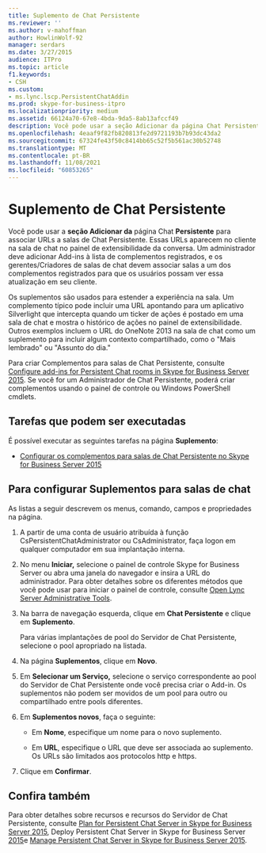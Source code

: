 ```yaml
---
title: Suplemento de Chat Persistente
ms.reviewer: ''
ms.author: v-mahoffman
author: HowlinWolf-92
manager: serdars
ms.date: 3/27/2015
audience: ITPro
ms.topic: article
f1.keywords:
- CSH
ms.custom:
- ms.lync.lscp.PersistentChatAddin
ms.prod: skype-for-business-itpro
ms.localizationpriority: medium
ms.assetid: 66124a70-67e8-4bda-9da5-8ab13afccf49
description: Você pode usar a seção Adicionar da página Chat Persistente para associar URLs a salas de Chat Persistente. Essas URLs aparecem no cliente na sala de chat no painel de extensibilidade da conversa. Um administrador deve adicionar Add-ins à lista de complementos registrados, e os gerentes/Criadores de salas de chat devem associar salas a um dos complementos registrados para que os usuários possam ver essa atualização em seu cliente.
ms.openlocfilehash: 4eaaf9f82fb820813fe2d9721193b7b93dc43da2
ms.sourcegitcommit: 67324fe43f50c8414bb65c52f5b561ac30b52748
ms.translationtype: MT
ms.contentlocale: pt-BR
ms.lasthandoff: 11/08/2021
ms.locfileid: "60853265"
---
```

# <a name="persistent-chat-add-in"></a>Suplemento de Chat Persistente

Você pode usar a **seção Adicionar da** página Chat **Persistente** para associar URLs a salas de Chat Persistente. Essas URLs aparecem no cliente na sala de chat no painel de extensibilidade da conversa. Um administrador deve adicionar Add-ins à lista de complementos registrados, e os gerentes/Criadores de salas de chat devem associar salas a um dos complementos registrados para que os usuários possam ver essa atualização em seu cliente.

Os suplementos são usados para estender a experiência na sala. Um complemento típico pode incluir uma URL apontando para um aplicativo Silverlight que intercepta quando um ticker de ações é postado em uma sala de chat e mostra o histórico de ações no painel de extensibilidade. Outros exemplos incluem o URL do OneNote 2013 na sala de chat como um suplemento para incluir algum contexto compartilhado, como o "Mais lembrado" ou "Assunto do dia."

Para criar Complementos para salas de Chat Persistente, consulte [Configure add-ins for Persistent Chat rooms in Skype for Business Server 2015](../../manage/persistent-chat/configure-add-ins.md). Se você for um Administrador de Chat Persistente, poderá criar complementos usando o painel de controle ou Windows PowerShell cmdlets.

## <a name="tasks-that-you-can-perform"></a>Tarefas que podem ser executadas

É possível executar as seguintes tarefas na página **Suplemento**:

- [Configurar os complementos para salas de Chat Persistente no Skype for Business Server 2015](../../manage/persistent-chat/configure-add-ins.md)

## <a name="to-configure-add-ins-for-chat-rooms"></a>Para configurar Suplementos para salas de chat

As listas a seguir descrevem os menus, comando, campos e propriedades na página.

1. A partir de uma conta de usuário atribuída à função CsPersistentChatAdministrator ou CsAdministrator, faça logon em qualquer computador em sua implantação interna.

2. No menu **Iniciar,** selecione o painel de controle Skype for Business Server ou abra uma janela do navegador e insira a URL do administrador. Para obter detalhes sobre os diferentes métodos que você pode usar para iniciar o painel de controle, consulte [Open Lync Server Administrative Tools](/previous-versions/office/lync-server-2013/lync-server-2013-open-lync-server-administrative-tools).

3. Na barra de navegação esquerda, clique em **Chat Persistente** e clique em **Suplemento**.

    Para várias implantações de pool do Servidor de Chat Persistente, selecione o pool apropriado na listada.

4. Na página **Suplementos**, clique em **Novo**.

5. Em **Selecionar um Serviço,** selecione o serviço correspondente ao pool do Servidor de Chat Persistente onde você precisa criar o Add-in. Os suplementos não podem ser movidos de um pool para outro ou compartilhado entre pools diferentes.

6. Em **Suplementos novos**, faça o seguinte:

   - Em **Nome**, especifique um nome para o novo suplemento.

   - Em **URL**, especifique o  URL que deve ser associada ao suplemento. Os URLs são limitados aos protocolos http e https.

7. Clique em **Confirmar**.

## <a name="see-also"></a>Confira também

Para obter detalhes sobre recursos e recursos do Servidor de Chat Persistente, consulte [Plan for Persistent Chat Server in Skype for Business Server 2015](../../plan-your-deployment/persistent-chat-server/persistent-chat-server.md), Deploy Persistent Chat Server in Skype for Business Server [2015](../../deploy/deploy-persistent-chat-server/deploy-persistent-chat-server.md)e [Manage Persistent Chat Server in Skype for Business Server 2015](../../manage/persistent-chat/persistent-chat.md).